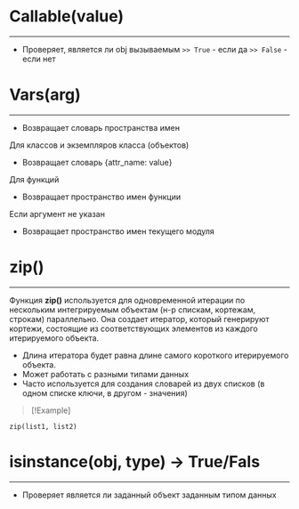 # Callable(value)
---
- Проверяет, является ли obj вызываемым
    `>> True` - если да
    `>> False` - если нет


# Vars(arg)
---
- Возвращает словарь пространства имен

Для классов и экземпляров класса (объектов)
- Возвращает словарь {attr_name: value}

Для функций
- Возвращает пространство имен функции

Если аргумент не указан
- Возвращает пространство имен текущего модуля


# zip() 
---
Функция **zip()** используется для одновременной итерации по нескольким интегрируемым объектам (н-р спискам, кортежам, строкам) параллельно. Она создает итератор, который генерируют кортежи, состоящие из соответствующих элементов из каждого итерируемого объекта.

- Длина итератора будет равна длине самого короткого итерируемого объекта.
- Может работать с разными типами данных
- Часто используется для создания словарей из двух списков (в одном списке ключи, в другом - значения)

>[!Example]
```sqlite
zip(list1, list2)
```

# isinstance(obj, type) -> True/Fals
---
- Проверяет является ли заданный объект заданным типом данных


